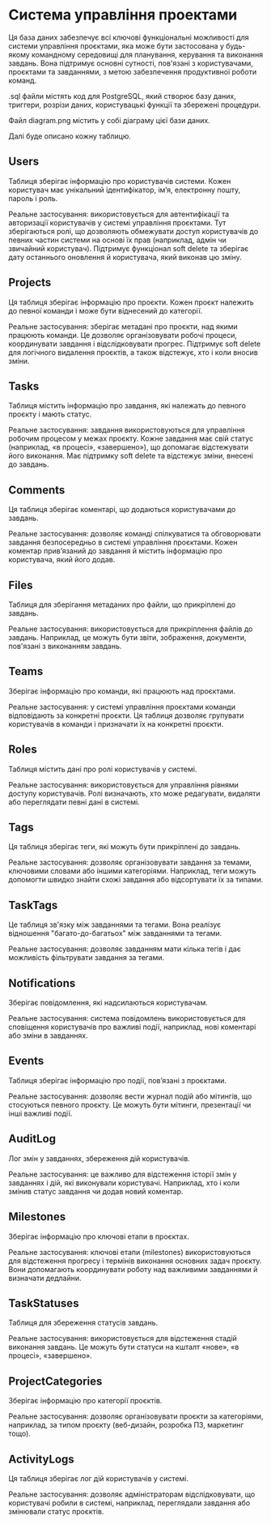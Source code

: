 # Система управління проектами

Ця база даних забезпечує всі ключові функціональні можливості для системи управління проєктами, яка може бути застосована у будь-якому командному середовищі для планування, керування та виконання завдань. Вона підтримує основні сутності, пов'язані з користувачами, проєктами та завданнями, з метою забезпечення продуктивної роботи команд.

.sql файли містять код для PostgreSQL, який створює базу даних, триггери, розрізи даних, користувацькі функції та збережені процедури.

Файл diagram.png містить у собі діаграму цієї бази даних.

Далі буде описано кожну таблицю.

## Users

Таблиця зберігає інформацію про користувачів системи. Кожен користувач має унікальний ідентифікатор, ім’я, електронну пошту, пароль і роль.

Реальне застосування: використовується для автентифікації та авторизації користувачів у системі управління проєктами. Тут зберігаються ролі, що дозволяють обмежувати доступ користувачів до певних частин системи на основі їх прав (наприклад, адмін чи звичайний користувач).
Підтримує функціонал soft delete та зберігає дату останнього оновлення й користувача, який виконав цю зміну.

## Projects

Ця таблиця зберігає інформацію про проєкти. Кожен проєкт належить до певної команди і може бути віднесений до категорії.

Реальне застосування: зберігає метадані про проєкти, над якими працюють команди. Це дозволяє організовувати робочі процеси, координувати завдання і відслідковувати прогрес.
Підтримує soft delete для логічного видалення проєктів, а також відстежує, хто і коли вносив зміни.

## Tasks

Таблиця містить інформацію про завдання, які належать до певного проєкту і мають статус.

Реальне застосування: завдання використовуються для управління робочим процесом у межах проєкту. Кожне завдання має свій статус (наприклад, «в процесі», «завершено»), що допомагає відстежувати його виконання.
Має підтримку soft delete та відстежує зміни, внесені до завдань.

## Comments

Ця таблиця зберігає коментарі, що додаються користувачами до завдань.

Реальне застосування: дозволяє команді спілкуватися та обговорювати завдання безпосередньо в системі управління проєктами. Кожен коментар прив’язаний до завдання й містить інформацію про користувача, який його додав.

## Files

Таблиця для зберігання метаданих про файли, що прикріплені до завдань.

Реальне застосування: використовується для прикріплення файлів до завдань. Наприклад, це можуть бути звіти, зображення, документи, пов'язані з виконанням завдань.

## Teams

Зберігає інформацію про команди, які працюють над проєктами.

Реальне застосування: у системі управління проєктами команди відповідають за конкретні проєкти. Ця таблиця дозволяє групувати користувачів в команди і призначати їх на конкретні проєкти.

## Roles

Таблиця містить дані про ролі користувачів у системі.

Реальне застосування: використовується для управління рівнями доступу користувачів. Ролі визначають, хто може редагувати, видаляти або переглядати певні дані в системі.

## Tags

Ця таблиця зберігає теги, які можуть бути прикріплені до завдань.

Реальне застосування: дозволяє організовувати завдання за темами, ключовими словами або іншими категоріями. Наприклад, теги можуть допомогти швидко знайти схожі завдання або відсортувати їх за типами.

## TaskTags

Це таблиця зв'язку між завданнями та тегами. Вона реалізує відношення "багато-до-багатьох" між завданнями та тегами.

Реальне застосування: дозволяє завданням мати кілька тегів і дає можливість фільтрувати завдання за тегами.

## Notifications

Зберігає повідомлення, які надсилаються користувачам.

Реальне застосування: система повідомлень використовується для сповіщення користувачів про важливі події, наприклад, нові коментарі або зміни в завданнях.

## Events

Таблиця зберігає інформацію про події, пов’язані з проєктами.

Реальне застосування: дозволяє вести журнал подій або мітингів, що стосуються певного проєкту. Це можуть бути мітинги, презентації чи інші важливі події.

## AuditLog

Лог змін у завданнях, збереження дій користувачів.

Реальне застосування: це важливо для відстеження історії змін у завданнях і дій, які виконували користувачі. Наприклад, хто і коли змінив статус завдання чи додав новий коментар.

## Milestones

Зберігає інформацію про ключові етапи в проєктах.

Реальне застосування: ключові етапи (milestones) використовуються для відстеження прогресу і термінів виконання основних задач проєкту. Вони допомагають координувати роботу над важливими завданнями й визначати дедлайни.

## TaskStatuses

Таблиця для збереження статусів завдань.

Реальне застосування: використовується для відстеження стадій виконання завдань. Це можуть бути статуси на кшталт «нове», «в процесі», «завершено».

## ProjectCategories

Зберігає інформацію про категорії проєктів.

Реальне застосування: дозволяє організовувати проєкти за категоріями, наприклад, за типом проєкту (веб-дизайн, розробка ПЗ, маркетинг тощо).

## ActivityLogs

Ця таблиця зберігає лог дій користувачів у системі.

Реальне застосування: дозволяє адміністраторам відслідковувати, що користувачі робили в системі, наприклад, переглядали завдання або змінювали статус проєктів.
